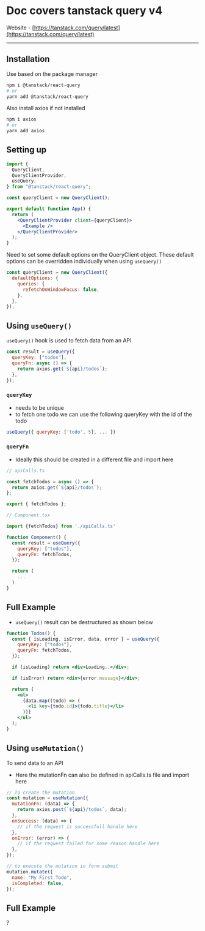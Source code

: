 # Doc covers tanstack query v4

Website - [https://tanstack.com/query/latest](https://tanstack.com/query/latest)

---

## **Installation**

Use based on the package manager

```bash
npm i @tanstack/react-query
# or
yarn add @tanstack/react-query
```

Also install axios if not installed

```bash
npm i axios
# or
yarn add axios
```

## **Setting up**

```jsx
import {
  QueryClient,
  QueryClientProvider,
  useQuery,
} from "@tanstack/react-query";

const queryClient = new QueryClient();

export default function App() {
  return (
    <QueryClientProvider client={queryClient}>
      <Example />
    </QueryClientProvider>
  );
}
```

Need to set some default options on the QueryClient object. These default options can be overridden individually when using `useQuery()`

```jsx
const queryClient = new QueryClient({
  defaultOptions: {
    queries: {
      refetchOnWindowFocus: false,
    },
  },
});
```

## **Using `useQuery()`**

`useQuery()` hook is used to fetch data from an API

```jsx
const result = useQuery({
  queryKey: ["todos"],
  queryFn: async () => {
    return axios.get(`${api}/todos`);
  },
});
```

### `queryKey`

- needs to be unique
- to fetch one todo we can use the following queryKey with the id of the todo

```jsx
useQuery({ queryKey: ['todo', 5], ... })
```

### `queryFn`

- Ideally this should be created in a different file and import here

```ts
// apiCalls.ts

const fetchTodos = async () => {
  return axios.get(`${api}/todos`);
};

export { fetchTodos };
```

```jsx
// Component.tsx

import {fetchTodos} from './apiCalls.ts'

function Component() {
  const result = useQuery({
    queryKey: ["todos"],
    queryFn: fetchTodos,
  });

  return (
    ...
  )
}

```

## **Full Example**

- `useQuery()` result can be destructured as shown below

```jsx
function Todos() {
  const { isLoading, isError, data, error } = useQuery({
    queryKey: ["todos"],
    queryFn: fetchTodos,
  });

  if (isLoading) return <div>Loading..</div>;

  if (isError) return <div>{error.message}</div>;

  return (
    <ul>
      {data.map((todo) => (
        <li key={todo.id}>{todo.title}</li>
      ))}
    </ul>
  );
}
```

## **Using `useMutation()`**

To send data to an API

- Here the mutationFn can also be defined in apiCalls.ts file and import here

```jsx
// To create the mutation
const mutation = useMutation({
  mutationFn: (data) => {
    return axios.post(`${api}/todos`, data);
  },
  onSuccess: (data) => {
    // if the request is successfull handle here
  },
  onError: (error) => {
    // if the request failed for some reason handle here
  },
});

// to execute the mutation in form submit
mutation.mutate({
  name: "My First Todo",
  isCompleted: false,
});
```

## **Full Example**

?
